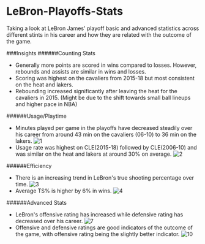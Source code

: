 # LeBron-Playoffs-Stats
Taking a look at LeBron James' playoff basic and advanced statistics across different stints in his career and how they are related with the outcome of the game. 


###Insights
######Counting Stats
- Generally more points are scored in wins compared to losses. However, rebounds and assists are similar in wins and losses.
- Scoring was highest on the cavaliers from 2015-18 but most consistent on the heat and lakers.
- Rebounding increased significantly after leaving the heat for the cavaliers in 2015. (Might be due to the shift towards small ball lineups and higher pace in NBA)

######Usage/Playtime
- Minutes played per game in the playoffs have decreased steadily over his career from around 43 min on the cavaliers (06-10) to 36 min on the lakers.
![1](https://user-images.githubusercontent.com/91514179/170053350-267bdadd-094c-4a34-9851-65258c039b47.PNG)
- Usage rate was highest on CLE(2015-18) followed by CLE(2006-10) and was similar on the heat and lakers at around 30% on average.
![2](https://user-images.githubusercontent.com/91514179/170053989-a22967bb-654b-4e64-aeaf-5a37814ffda7.PNG)

######Efficiency
- There is an increasing trend in LeBron's true shooting percentage over time.
![3](https://user-images.githubusercontent.com/91514179/170054791-968d4594-0745-48dc-8ea9-5128b31fde74.PNG)
- Average TS% is higher by 6% in wins.
![4](https://user-images.githubusercontent.com/91514179/170055140-a73c850e-111a-4e23-a18f-6687cd9ed6b0.PNG)

######Advanced Stats
- LeBron's offensive rating has increased while defensive rating has decreased over his career.
![7](https://user-images.githubusercontent.com/91514179/170061833-2ab04a8e-84ec-4ca9-b7bd-547ef73e462b.PNG)
- Offensive and defensive ratings are good indicators of the outcome of the game, with offensive rating being the slightly better indicator.
![10](https://user-images.githubusercontent.com/91514179/170062458-f74d8f28-8031-4b24-80df-50410e1fb9bb.PNG)
